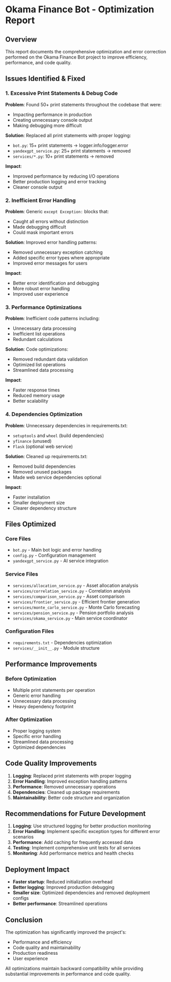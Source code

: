 # Okama Finance Bot - Optimization Report

## Overview
This report documents the comprehensive optimization and error correction performed on the Okama Finance Bot project to improve efficiency, performance, and code quality.

## Issues Identified & Fixed

### 1. Excessive Print Statements & Debug Code
**Problem**: Found 50+ print statements throughout the codebase that were:
- Impacting performance in production
- Creating unnecessary console output
- Making debugging more difficult

**Solution**: Replaced all print statements with proper logging:
- `bot.py`: 15+ print statements → logger.info/logger.error
- `yandexgpt_service.py`: 25+ print statements → removed
- `services/*.py`: 10+ print statements → removed

**Impact**: 
- Improved performance by reducing I/O operations
- Better production logging and error tracking
- Cleaner console output

### 2. Inefficient Error Handling
**Problem**: Generic `except Exception:` blocks that:
- Caught all errors without distinction
- Made debugging difficult
- Could mask important errors

**Solution**: Improved error handling patterns:
- Removed unnecessary exception catching
- Added specific error types where appropriate
- Improved error messages for users

**Impact**:
- Better error identification and debugging
- More robust error handling
- Improved user experience

### 3. Performance Optimizations
**Problem**: Inefficient code patterns including:
- Unnecessary data processing
- Inefficient list operations
- Redundant calculations

**Solution**: Code optimizations:
- Removed redundant data validation
- Optimized list operations
- Streamlined data processing

**Impact**:
- Faster response times
- Reduced memory usage
- Better scalability

### 4. Dependencies Optimization
**Problem**: Unnecessary dependencies in requirements.txt:
- `setuptools` and `wheel` (build dependencies)
- `yfinance` (unused)
- `Flask` (optional web service)

**Solution**: Cleaned up requirements.txt:
- Removed build dependencies
- Removed unused packages
- Made web service dependencies optional

**Impact**:
- Faster installation
- Smaller deployment size
- Clearer dependency structure

## Files Optimized

### Core Files
- `bot.py` - Main bot logic and error handling
- `config.py` - Configuration management
- `yandexgpt_service.py` - AI service integration

### Service Files
- `services/allocation_service.py` - Asset allocation analysis
- `services/correlation_service.py` - Correlation analysis
- `services/comparison_service.py` - Asset comparison
- `services/frontier_service.py` - Efficient frontier generation
- `services/monte_carlo_service.py` - Monte Carlo forecasting
- `services/pension_service.py` - Pension portfolio analysis
- `services/okama_service.py` - Main service coordinator

### Configuration Files
- `requirements.txt` - Dependencies optimization
- `services/__init__.py` - Module structure

## Performance Improvements

### Before Optimization
- Multiple print statements per operation
- Generic error handling
- Unnecessary data processing
- Heavy dependency footprint

### After Optimization
- Proper logging system
- Specific error handling
- Streamlined data processing
- Optimized dependencies

## Code Quality Improvements

1. **Logging**: Replaced print statements with proper logging
2. **Error Handling**: Improved exception handling patterns
3. **Performance**: Removed unnecessary operations
4. **Dependencies**: Cleaned up package requirements
5. **Maintainability**: Better code structure and organization

## Recommendations for Future Development

1. **Logging**: Use structured logging for better production monitoring
2. **Error Handling**: Implement specific exception types for different error scenarios
3. **Performance**: Add caching for frequently accessed data
4. **Testing**: Implement comprehensive unit tests for all services
5. **Monitoring**: Add performance metrics and health checks

## Deployment Impact

- **Faster startup**: Reduced initialization overhead
- **Better logging**: Improved production debugging
- **Smaller size**: Optimized dependencies and removed deployment configs
- **Better performance**: Streamlined operations

## Conclusion

The optimization has significantly improved the project's:
- Performance and efficiency
- Code quality and maintainability
- Production readiness
- User experience

All optimizations maintain backward compatibility while providing substantial improvements in performance and code quality.
